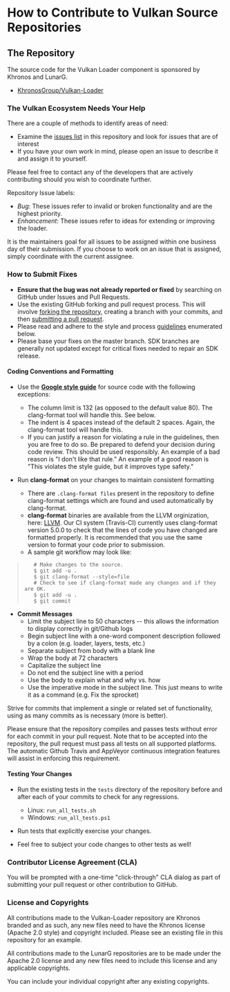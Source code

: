 # How to Contribute to Vulkan Source Repositories

## The Repository

The source code for the Vulkan Loader component is sponsored
by Khronos and LunarG.

* [KhronosGroup/Vulkan-Loader](https://github.com/KhronosGroup/Vulkan-Loader)

### The Vulkan Ecosystem Needs Your Help

There are a couple of methods to identify areas of need:

* Examine the [issues list](https://github.com/KhronosGroup/Vulkan-Loader/issues)
  in this repository and look for issues that are of interest
* If you have your own work in mind, please open an issue to describe
  it and assign it to yourself.

Please feel free to contact any of the developers that are actively
contributing should you wish to coordinate further.

Repository Issue labels:

* _Bug_:          These issues refer to invalid or broken functionality and are
  the highest priority.
* _Enhancement_:  These issues refer to ideas for extending or improving the
  loader.

It is the maintainers goal for all issues to be assigned within one business day
of their submission.
If you choose to work on an issue that is assigned, simply coordinate with the
current assignee.

### How to Submit Fixes

* **Ensure that the bug was not already reported or fixed** by searching on
  GitHub under Issues and Pull Requests.
* Use the existing GitHub forking and pull request process.
  This will involve
  [forking the repository](https://help.github.com/articles/fork-a-repo/),
  creating a branch with your commits, and then
  [submitting a pull request](https://help.github.com/articles/using-pull-requests/).
* Please read and adhere to the style and process
  [guidelines](#coding-conventions-and-formatting) enumerated below.
* Please base your fixes on the master branch.
  SDK branches are generally not updated except for critical fixes needed to
  repair an SDK release.

#### Coding Conventions and Formatting

* Use the
 **[Google style guide](https://google.github.io/styleguide/cppguide.html)**
 for source code with the following exceptions:
  * The column limit is 132 (as opposed to the default value 80).
    The clang-format tool will handle this. See below.
  * The indent is 4 spaces instead of the default 2 spaces.
    Again, the clang-format tool will handle this.
  * If you can justify a reason for violating a rule in the guidelines,
    then you are free to do so. Be prepared to defend your
    decision during code review. This should be used responsibly.
    An example of a bad reason is "I don't like that rule."
    An example of a good reason is "This violates the style guide,
    but it improves type safety."

* Run **clang-format** on your changes to maintain consistent formatting
  * There are `.clang-format files` present in the repository to define
    clang-format settings which are found and used automatically by clang-format.
  * **clang-format** binaries are available from the LLVM orginization, here:
    [LLVM](https://clang.llvm.org/).
    Our CI system (Travis-CI) currently uses clang-format version 5.0.0 to
    check that the lines of code you have changed are formatted properly.
    It is recommended that you use the same version to format your code prior
    to submission.
  * A sample git workflow may look like:

>        # Make changes to the source.
>        $ git add -u .
>        $ git clang-format --style=file
>        # Check to see if clang-format made any changes and if they are OK.
>        $ git add -u .
>        $ git commit

* **Commit Messages**
  * Limit the subject line to 50 characters --
    this allows the information to display correctly in git/Github logs
  * Begin subject line with a one-word component description followed
    by a colon (e.g. loader, layers, tests, etc.)
  * Separate subject from body with a blank line
  * Wrap the body at 72 characters
  * Capitalize the subject line
  * Do not end the subject line with a period
  * Use the body to explain what and why vs. how
  * Use the imperative mode in the subject line.
    This just means to write it as a command (e.g. Fix the sprocket)

Strive for commits that implement a single or related set of functionality,
using as many commits as is necessary (more is better).

Please ensure that the repository compiles and passes tests without
error for each commit in your pull request.
Note that to be accepted into the repository, the pull request must
pass all tests on all supported platforms.
The automatic Github Travis and AppVeyor continuous integration features
will assist in enforcing this requirement.

#### Testing Your Changes

* Run the existing tests in the `tests` directory of the repository
  before and after each of your commits to check for any regressions.
  * Linux: `run_all_tests.sh`
  * Windows: `run_all_tests.ps1`

* Run tests that explicitly exercise your changes.
* Feel free to subject your code changes to other tests as well!

### Contributor License Agreement (CLA)

You will be prompted with a one-time "click-through" CLA dialog as part of
submitting your pull request or other contribution to GitHub.

### License and Copyrights

All contributions made to the Vulkan-Loader repository are Khronos branded
and as such, any new files need to have the Khronos license
(Apache 2.0 style) and copyright included.
Please see an existing file in this repository for an example.

All contributions made to the LunarG repositories are to be made under
the Apache 2.0 license and any new files need to include this license
and any applicable copyrights.

You can include your individual copyright after any existing copyrights.
